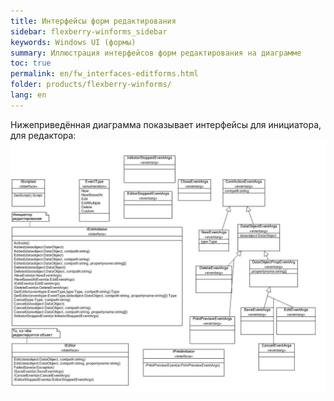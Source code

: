 ```yaml
---
title: Интерфейсы форм редактирования
sidebar: flexberry-winforms_sidebar
keywords: Windows UI (формы)
summary: Иллюстрация интерфейсов форм редактирования на диаграмме
toc: true
permalink: en/fw_interfaces-editforms.html
folder: products/flexberry-winforms/
lang: en
---
```


Нижеприведённая диаграмма показывает интерфейсы для инициатора, для редактора:
![](/images/pages/products/flexberry-winforms/forms/primer10.jpg)
